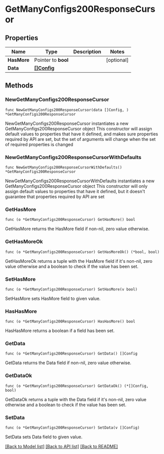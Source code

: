 # GetManyConfigs200ResponseCursor

## Properties

Name | Type | Description | Notes
------------ | ------------- | ------------- | -------------
**HasMore** | Pointer to **bool** |  | [optional] 
**Data** | [**[]Config**](Config.md) |  | 

## Methods

### NewGetManyConfigs200ResponseCursor

`func NewGetManyConfigs200ResponseCursor(data []Config, ) *GetManyConfigs200ResponseCursor`

NewGetManyConfigs200ResponseCursor instantiates a new GetManyConfigs200ResponseCursor object
This constructor will assign default values to properties that have it defined,
and makes sure properties required by API are set, but the set of arguments
will change when the set of required properties is changed

### NewGetManyConfigs200ResponseCursorWithDefaults

`func NewGetManyConfigs200ResponseCursorWithDefaults() *GetManyConfigs200ResponseCursor`

NewGetManyConfigs200ResponseCursorWithDefaults instantiates a new GetManyConfigs200ResponseCursor object
This constructor will only assign default values to properties that have it defined,
but it doesn't guarantee that properties required by API are set

### GetHasMore

`func (o *GetManyConfigs200ResponseCursor) GetHasMore() bool`

GetHasMore returns the HasMore field if non-nil, zero value otherwise.

### GetHasMoreOk

`func (o *GetManyConfigs200ResponseCursor) GetHasMoreOk() (*bool, bool)`

GetHasMoreOk returns a tuple with the HasMore field if it's non-nil, zero value otherwise
and a boolean to check if the value has been set.

### SetHasMore

`func (o *GetManyConfigs200ResponseCursor) SetHasMore(v bool)`

SetHasMore sets HasMore field to given value.

### HasHasMore

`func (o *GetManyConfigs200ResponseCursor) HasHasMore() bool`

HasHasMore returns a boolean if a field has been set.

### GetData

`func (o *GetManyConfigs200ResponseCursor) GetData() []Config`

GetData returns the Data field if non-nil, zero value otherwise.

### GetDataOk

`func (o *GetManyConfigs200ResponseCursor) GetDataOk() (*[]Config, bool)`

GetDataOk returns a tuple with the Data field if it's non-nil, zero value otherwise
and a boolean to check if the value has been set.

### SetData

`func (o *GetManyConfigs200ResponseCursor) SetData(v []Config)`

SetData sets Data field to given value.



[[Back to Model list]](../README.md#documentation-for-models) [[Back to API list]](../README.md#documentation-for-api-endpoints) [[Back to README]](../README.md)


